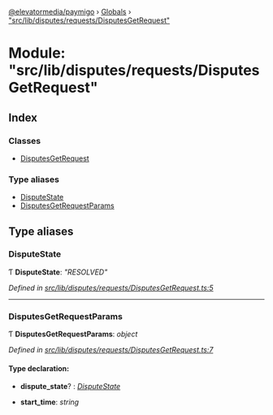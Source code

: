 [@elevatormedia/paymigo](../README.md) › [Globals](../globals.md) › ["src/lib/disputes/requests/DisputesGetRequest"](_src_lib_disputes_requests_disputesgetrequest_.md)

# Module: "src/lib/disputes/requests/DisputesGetRequest"

## Index

### Classes

-   [DisputesGetRequest](../classes/_src_lib_disputes_requests_disputesgetrequest_.disputesgetrequest.md)

### Type aliases

-   [DisputeState](_src_lib_disputes_requests_disputesgetrequest_.md#disputestate)
-   [DisputesGetRequestParams](_src_lib_disputes_requests_disputesgetrequest_.md#disputesgetrequestparams)

## Type aliases

### DisputeState

Ƭ **DisputeState**: _"RESOLVED"_

_Defined in [src/lib/disputes/requests/DisputesGetRequest.ts:5](https://github.com/ELEVATORmedia/paymigo/blob/c28bc6c/src/lib/disputes/requests/DisputesGetRequest.ts#L5)_

---

### DisputesGetRequestParams

Ƭ **DisputesGetRequestParams**: _object_

_Defined in [src/lib/disputes/requests/DisputesGetRequest.ts:7](https://github.com/ELEVATORmedia/paymigo/blob/c28bc6c/src/lib/disputes/requests/DisputesGetRequest.ts#L7)_

#### Type declaration:

-   **dispute_state**? : _[DisputeState](_src_lib_disputes_requests_disputesgetrequest_.md#disputestate)_

-   **start_time**: _string_
